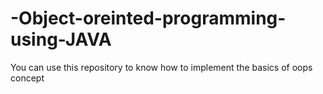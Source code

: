 # -Object-oreinted-programming-using-JAVA
You can use this repository to know how to implement the basics of oops concept
